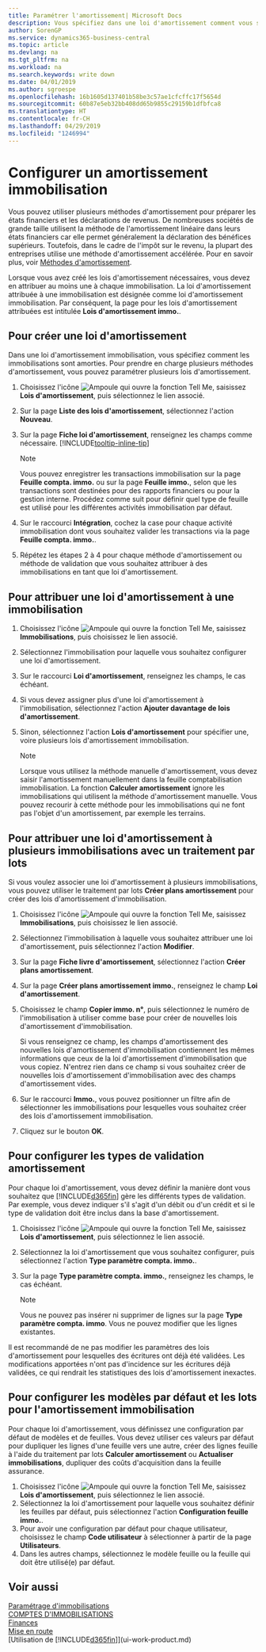 ```yaml
---
title: Paramétrer l'amortissement| Microsoft Docs
description: Vous spécifiez dans une loi d'amortissement comment vous souhaitez amortir ou déprécier les immobilisations.
author: SorenGP
ms.service: dynamics365-business-central
ms.topic: article
ms.devlang: na
ms.tgt_pltfrm: na
ms.workload: na
ms.search.keywords: write down
ms.date: 04/01/2019
ms.author: sgroespe
ms.openlocfilehash: 16b1605d137401b58be3c57ae1cfcffc17f5654d
ms.sourcegitcommit: 60b87e5eb32bb408dd65b9855c29159b1dfbfca8
ms.translationtype: HT
ms.contentlocale: fr-CH
ms.lasthandoff: 04/29/2019
ms.locfileid: "1246994"
---
```

# <a name="set-up-fixed-asset-depreciation"></a>Configurer un amortissement immobilisation
 Vous pouvez utiliser plusieurs méthodes d'amortissement pour préparer les états financiers et les déclarations de revenus. De nombreuses sociétés de grande taille utilisent la méthode de l'amortissement linéaire dans leurs états financiers car elle permet généralement la déclaration des bénéfices supérieurs. Toutefois, dans le cadre de l'impôt sur le revenu, la plupart des entreprises utilise une méthode d'amortissement accélérée. Pour en savoir plus, voir [Méthodes d'amortissement](fa-depreciation-methods.md).

 Lorsque vous avez créé les lois d'amortissement nécessaires, vous devez en attribuer au moins une à chaque immobilisation. La loi d'amortissement attribuée à une immobilisation est désignée comme loi d'amortissement immobilisation. Par conséquent, la page pour les lois d'amortissement attribuées est intitulée **Lois d'amortissement immo.**.

## <a name="to-create-a-depreciation-book"></a>Pour créer une loi d'amortissement
Dans une loi d'amortissement immobilisation, vous spécifiez comment les immobilisations sont amorties. Pour prendre en charge plusieurs méthodes d'amortissement, vous pouvez paramétrer plusieurs lois d'amortissement.  

1. Choisissez l'icône ![Ampoule qui ouvre la fonction Tell Me](media/ui-search/search_small.png "Dites-moi ce que vous voulez faire"), saisissez **Lois d'amortissement**, puis sélectionnez le lien associé.
2. Sur la page **Liste des lois d'amortissement**, sélectionnez l'action **Nouveau**.
3. Sur la page **Fiche loi d'amortissement**, renseignez les champs comme nécessaire. [!INCLUDE[tooltip-inline-tip](includes/tooltip-inline-tip_md.md)]

    > [!NOTE]  
    >   Vous pouvez enregistrer les transactions immobilisation sur la page **Feuille compta. immo.** ou sur la page **Feuille immo.**, selon que les transactions sont destinées pour des rapports financiers ou pour la gestion interne. Procédez comme suit pour définir quel type de feuille est utilisé pour les différentes activités immobilisation par défaut.
4. Sur le raccourci **Intégration**, cochez la case pour chaque activité immobilisation dont vous souhaitez valider les transactions via la page **Feuille compta. immo.**.
5. Répétez les étapes 2 à 4 pour chaque méthode d'amortissement ou méthode de validation que vous souhaitez attribuer à des immobilisations en tant que loi d'amortissement.

## <a name="to-assign-a-depreciation-book-to-a-fixed-asset"></a>Pour attribuer une loi d'amortissement à une immobilisation
1. Choisissez l'icône ![Ampoule qui ouvre la fonction Tell Me](media/ui-search/search_small.png "Dites-moi ce que vous voulez faire"), saisissez **Immobilisations**, puis choisissez le lien associé.
2. Sélectionnez l'immobilisation pour laquelle vous souhaitez configurer une loi d'amortissement.
3. Sur le raccourci **Loi d'amortissement**, renseignez les champs, le cas échéant.
4. Si vous devez assigner plus d'une loi d'amortissement à l'immobilisation, sélectionnez l'action **Ajouter davantage de lois d'amortissement**.
5. Sinon, sélectionnez l'action **Lois d'amortissement** pour spécifier une, voire plusieurs lois d'amortissement immobilisation.

    > [!NOTE]  
    >   Lorsque vous utilisez la méthode manuelle d'amortissement, vous devez saisir l'amortissement manuellement dans la feuille comptabilisation immobilisation. La fonction **Calculer amortissement** ignore les immobilisations qui utilisent la méthode d'amortissement manuelle. Vous pouvez recourir à cette méthode pour les immobilisations qui ne font pas l'objet d'un amortissement, par exemple les terrains.

## <a name="to-assign-a-depreciation-book-to-multiple-fixed-assets-with-a-batch-job"></a>Pour attribuer une loi d'amortissement à plusieurs immobilisations avec un traitement par lots
Si vous voulez associer une loi d'amortissement à plusieurs immobilisations, vous pouvez utiliser le traitement par lots **Créer plans amortissement** pour créer des lois d'amortissement d'immobilisation.  

1. Choisissez l'icône ![Ampoule qui ouvre la fonction Tell Me](media/ui-search/search_small.png "Dites-moi ce que vous voulez faire"), saisissez **Immobilisations**, puis choisissez le lien associé.
2. Sélectionnez l'immobilisation à laquelle vous souhaitez attribuer une loi d'amortissement, puis sélectionnez l'action **Modifier**.
3. Sur la page **Fiche livre d'amortissement**, sélectionnez l'action **Créer plans amortissement**.
4. Sur la page **Créer plans amortissement immo.**, renseignez le champ **Loi d'amortissement**.
5. Choisissez le champ **Copier immo. n°**, puis sélectionnez le numéro de l'immobilisation à utiliser comme base pour créer de nouvelles lois d'amortissement d'immobilisation.

    Si vous renseignez ce champ, les champs d'amortissement des nouvelles lois d'amortissement d'immobilisation contiennent les mêmes informations que ceux de la loi d'amortissement d'immobilisation que vous copiez. N'entrez rien dans ce champ si vous souhaitez créer de nouvelles lois d'amortissement d'immobilisation avec des champs d'amortissement vides.  
6. Sur le raccourci **Immo.**, vous pouvez positionner un filtre afin de sélectionner les immobilisations pour lesquelles vous souhaitez créer des lois d'amortissement immobilisation.
7. Cliquez sur le bouton **OK**.

## <a name="to-set-up-depreciation-posting-types"></a>Pour configurer les types de validation amortissement
Pour chaque loi d'amortissement, vous devez définir la manière dont vous souhaitez que [!INCLUDE[d365fin](includes/d365fin_md.md)] gère les différents types de validation. Par exemple, vous devez indiquer s'il s'agit d'un débit ou d'un crédit et si le type de validation doit être inclus dans la base d'amortissement.  

1. Choisissez l'icône ![Ampoule qui ouvre la fonction Tell Me](media/ui-search/search_small.png "Dites-moi ce que vous voulez faire"), saisissez **Lois d'amortissement**, puis sélectionnez le lien associé.  
2. Sélectionnez la loi d'amortissement que vous souhaitez configurer, puis sélectionnez l'action **Type paramètre compta. immo.**.
3. Sur la page **Type paramètre compta. immo.**, renseignez les champs, le cas échéant.

    > [!NOTE]  
    >   Vous ne pouvez pas insérer ni supprimer de lignes sur la page **Type paramètre compta. immo**. Vous ne pouvez modifier que les lignes existantes.

Il est recommandé de ne pas modifier les paramètres des lois d'amortissement pour lesquelles des écritures ont déjà été validées. Les modifications apportées n'ont pas d'incidence sur les écritures déjà validées, ce qui rendrait les statistiques des lois d'amortissement inexactes.

## <a name="to-set-up-default-templates-and-batches-for-fixed-asset-depreciation"></a>Pour configurer les modèles par défaut et les lots pour l'amortissement immobilisation
Pour chaque loi d'amortissement, vous définissez une configuration par défaut de modèles et de feuilles. Vous devez utiliser ces valeurs par défaut pour dupliquer les lignes d'une feuille vers une autre, créer des lignes feuille à l'aide du traitement par lots **Calculer amortissement** ou **Actualiser immobilisations**, dupliquer des coûts d'acquisition dans la feuille assurance.  

1. Choisissez l'icône ![Ampoule qui ouvre la fonction Tell Me](media/ui-search/search_small.png "Dites-moi ce que vous voulez faire"), saisissez **Lois d'amortissement**, puis sélectionnez le lien associé.  
2. Sélectionnez la loi d'amortissement pour laquelle vous souhaitez définir les feuilles par défaut, puis sélectionnez l'action **Configuration feuille immo.**.  
3. Pour avoir une configuration par défaut pour chaque utilisateur, choisissez le champ **Code utilisateur** à sélectionner à partir de la page **Utilisateurs**.  
4. Dans les autres champs, sélectionnez le modèle feuille ou la feuille qui doit être utilisé(e) par défaut.  

## <a name="see-also"></a>Voir aussi
[Paramétrage d'immobilisations](fa-setup.md)  
[COMPTES D'IMMOBILISATIONS](fa-manage.md)  
[Finances](finance.md)  
[Mise en route](product-get-started.md)  
[Utilisation de [!INCLUDE[d365fin](includes/d365fin_md.md)]](ui-work-product.md)
